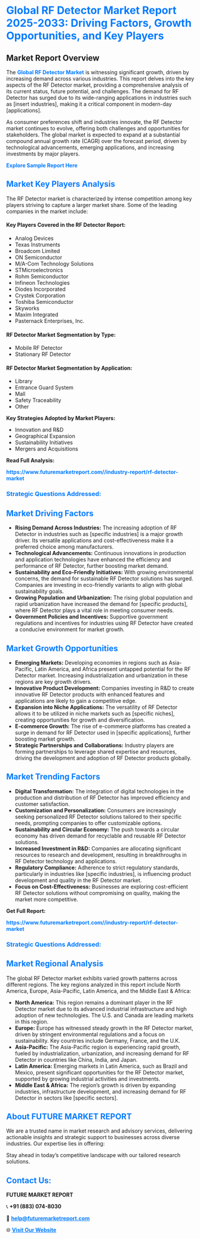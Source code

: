 <h1 style="color: #007BFF;">Global RF Detector Market Report 2025-2033: Driving Factors, Growth Opportunities, and Key Players</h1>

<section id="overview">
<h2>Market Report Overview</h2>
<p>The <a href="https://www.futuremarketreport.com//industry-report/rf-detector-market" style="color: #007BFF; text-decoration: none;"><strong>Global RF Detector Market</strong></a> is witnessing significant growth, driven by increasing demand across various industries. This report delves into the key aspects of the RF Detector market, providing a comprehensive analysis of its current status, future potential, and challenges. The demand for RF Detector has surged due to its wide-ranging applications in industries such as [insert industries], making it a critical component in modern-day [applications].</p>
<p>As consumer preferences shift and industries innovate, the RF Detector market continues to evolve, offering both challenges and opportunities for stakeholders. The global market is expected to expand at a substantial compound annual growth rate (CAGR) over the forecast period, driven by technological advancements, emerging applications, and increasing investments by major players.</p>
</section>

<section id="overview">
<p><a href="https://www.futuremarketreport.com//request-sample/reportId=81332" style="color: #007BFF; text-decoration: none;"><strong>Explore Sample Report Here</strong></a></p>
</section>

<section id="key-players">
<h2 style="color: #007BFF;">Market Key Players Analysis</h2>
<p>The RF Detector market is characterized by intense competition among key players striving to capture a larger market share. Some of the leading companies in the market include:</p>
<h4>Key Players Covered in the RF Detector Report:</h4>
<ul><li>Analog Devices</li><li>Texas Instruments</li><li>Broadcom Limited</li><li>ON Semiconductor</li><li>M/A-Com Technology Solutions</li><li>STMicroelectronics</li><li>Rohm Semiconductor</li><li>Infineon Technologies</li><li>Diodes Incorporated</li><li>Crystek Corporation</li><li>Toshiba Semiconductor</li><li>Skyworks</li><li>Maxim Integrated</li><li>Pasternack Enterprises, Inc.</li></ul>
<h4>RF Detector Market Segmentation by Type:</h4>
<ul><li>Mobile RF Detector</li><li>Stationary RF Detector</li></ul>

<h4>RF Detector Market Segmentation by Application:</h4>
<ul><li>Library</li><li>Entrance Guard System</li><li>Mall</li><li>Safety Traceability</li><li>Other</li></ul>
<p><strong>Key Strategies Adopted by Market Players:</strong></p>
<ul>
<li>Innovation and R&D</li>
<li>Geographical Expansion</li>
<li>Sustainability Initiatives</li>
<li>Mergers and Acquisitions</li>
</ul>
</section>

<section>
<p><strong>Read Full Analysis: </strong></p><a href="https://www.futuremarketreport.com//industry-report/rf-detector-market" style="color: #007BFF; text-decoration: none;"><strong>https://www.futuremarketreport.com//industry-report/rf-detector-market</strong></a>
<h3 style="color: #007BFF;">Strategic Questions Addressed:</h3>
</section>

<section id="driving-factors">
<h2 style="color: #007BFF;">Market Driving Factors</h2>
<ul>
<li><strong>Rising Demand Across Industries:</strong> The increasing adoption of RF Detector in industries such as [specific industries] is a major growth driver. Its versatile applications and cost-effectiveness make it a preferred choice among manufacturers.</li>
<li><strong>Technological Advancements:</strong> Continuous innovations in production and application technologies have enhanced the efficiency and performance of RF Detector, further boosting market demand.</li>
<li><strong>Sustainability and Eco-Friendly Initiatives:</strong> With growing environmental concerns, the demand for sustainable RF Detector solutions has surged. Companies are investing in eco-friendly variants to align with global sustainability goals.</li>
<li><strong>Growing Population and Urbanization:</strong> The rising global population and rapid urbanization have increased the demand for [specific products], where RF Detector plays a vital role in meeting consumer needs.</li>
<li><strong>Government Policies and Incentives:</strong> Supportive government regulations and incentives for industries using RF Detector have created a conducive environment for market growth.</li>
</ul>
</section>

<section id="growth-opportunities">
<h2 style="color: #007BFF;">Market Growth Opportunities</h2>
<ul>
<li><strong>Emerging Markets:</strong> Developing economies in regions such as Asia-Pacific, Latin America, and Africa present untapped potential for the RF Detector market. Increasing industrialization and urbanization in these regions are key growth drivers.</li>
<li><strong>Innovative Product Development:</strong> Companies investing in R&D to create innovative RF Detector products with enhanced features and applications are likely to gain a competitive edge.</li>
<li><strong>Expansion into Niche Applications:</strong> The versatility of RF Detector allows it to be utilized in niche markets such as [specific niches], creating opportunities for growth and diversification.</li>
<li><strong>E-commerce Growth:</strong> The rise of e-commerce platforms has created a surge in demand for RF Detector used in [specific applications], further boosting market growth.</li>
<li><strong>Strategic Partnerships and Collaborations:</strong> Industry players are forming partnerships to leverage shared expertise and resources, driving the development and adoption of RF Detector products globally.</li>
</ul>
</section>

<section id="trending-factors">
<h2 style="color: #007BFF;">Market Trending Factors</h2>
<ul>
<li><strong>Digital Transformation:</strong> The integration of digital technologies in the production and distribution of RF Detector has improved efficiency and customer satisfaction.</li>
<li><strong>Customization and Personalization:</strong> Consumers are increasingly seeking personalized RF Detector solutions tailored to their specific needs, prompting companies to offer customizable options.</li>
<li><strong>Sustainability and Circular Economy:</strong> The push towards a circular economy has driven demand for recyclable and reusable RF Detector solutions.</li>
<li><strong>Increased Investment in R&D:</strong> Companies are allocating significant resources to research and development, resulting in breakthroughs in RF Detector technology and applications.</li>
<li><strong>Regulatory Compliance:</strong> Adherence to strict regulatory standards, particularly in industries like [specific industries], is influencing product development and quality in the RF Detector market.</li>
<li><strong>Focus on Cost-Effectiveness:</strong> Businesses are exploring cost-efficient RF Detector solutions without compromising on quality, making the market more competitive.</li>
</ul>
</section>

<section>
<p><strong>Get Full Report: </strong></p><a href="https://www.futuremarketreport.com//industry-report/rf-detector-market" style="color: #007BFF; text-decoration: none;"><strong>https://www.futuremarketreport.com//industry-report/rf-detector-market</strong></a>
<h3 style="color: #007BFF;">Strategic Questions Addressed:</h3>
</section>


<section id="regional-analysis">
<h2 style="color: #007BFF;">Market Regional Analysis</h2>
<p>The global RF Detector market exhibits varied growth patterns across different regions. The key regions analyzed in this report include North America, Europe, Asia-Pacific, Latin America, and the Middle East & Africa:</p>
<ul>
<li><strong>North America:</strong> This region remains a dominant player in the RF Detector market due to its advanced industrial infrastructure and high adoption of new technologies. The U.S. and Canada are leading markets in this region.</li>
<li><strong>Europe:</strong> Europe has witnessed steady growth in the RF Detector market, driven by stringent environmental regulations and a focus on sustainability. Key countries include Germany, France, and the U.K.</li>
<li><strong>Asia-Pacific:</strong> The Asia-Pacific region is experiencing rapid growth, fueled by industrialization, urbanization, and increasing demand for RF Detector in countries like China, India, and Japan.</li>
<li><strong>Latin America:</strong> Emerging markets in Latin America, such as Brazil and Mexico, present significant opportunities for the RF Detector market, supported by growing industrial activities and investments.</li>
<li><strong>Middle East & Africa:</strong> The region’s growth is driven by expanding industries, infrastructure development, and increasing demand for RF Detector in sectors like [specific sectors].</li>
</ul>
</section>

<footer>
<h2 style="color: #007BFF;">About FUTURE MARKET REPORT</h2>
<p>We are a trusted name in market research and advisory services, delivering actionable insights and strategic support to businesses across diverse industries. Our expertise lies in offering:</p>

<p>Stay ahead in today’s competitive landscape with our tailored research solutions.</p>

<h2 style="color: #007BFF;">Contact Us:</h2>
<p><strong>FUTURE MARKET REPORT</strong></p>
<p>📞 <strong>+91 (883) 074-8030</strong></p>
<p>📧 <strong><a href="mailto:help@futuremarketreport.com" style="color: #007BFF;">help@futuremarketreport.com</a></strong></p>
<p>🌐 <strong><a href="https://www.futuremarketreport.com/" style="color: #007BFF;">Visit Our Website</a></strong></p>
</footer>